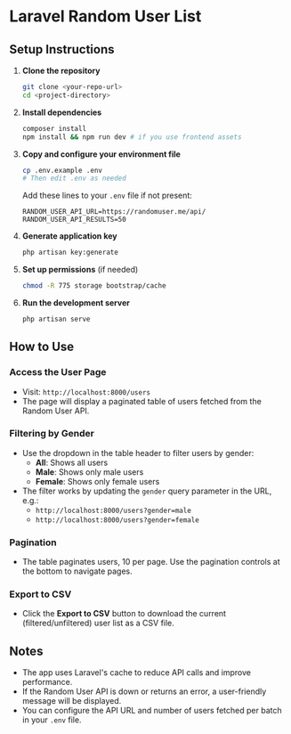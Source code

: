 # Laravel Random User List

## Setup Instructions

1. **Clone the repository**
   ```bash
   git clone <your-repo-url>
   cd <project-directory>
   ```

2. **Install dependencies**
   ```bash
   composer install
   npm install && npm run dev # if you use frontend assets
   ```

3. **Copy and configure your environment file**
   ```bash
   cp .env.example .env
   # Then edit .env as needed
   ```
   Add these lines to your `.env` file if not present:
   ```env
   RANDOM_USER_API_URL=https://randomuser.me/api/
   RANDOM_USER_API_RESULTS=50
   ```

4. **Generate application key**
   ```bash
   php artisan key:generate
   ```

5. **Set up permissions** (if needed)
   ```bash
   chmod -R 775 storage bootstrap/cache
   ```

6. **Run the development server**
   ```bash
   php artisan serve
   ```

## How to Use

### Access the User Page
- Visit: `http://localhost:8000/users`
- The page will display a paginated table of users fetched from the Random User API.

### Filtering by Gender
- Use the dropdown in the table header to filter users by gender:
  - **All**: Shows all users
  - **Male**: Shows only male users
  - **Female**: Shows only female users
- The filter works by updating the `gender` query parameter in the URL, e.g.:
  - `http://localhost:8000/users?gender=male`
  - `http://localhost:8000/users?gender=female`

### Pagination
- The table paginates users, 10 per page. Use the pagination controls at the bottom to navigate pages.

### Export to CSV
- Click the **Export to CSV** button to download the current (filtered/unfiltered) user list as a CSV file.

## Notes
- The app uses Laravel's cache to reduce API calls and improve performance.
- If the Random User API is down or returns an error, a user-friendly message will be displayed.
- You can configure the API URL and number of users fetched per batch in your `.env` file.
